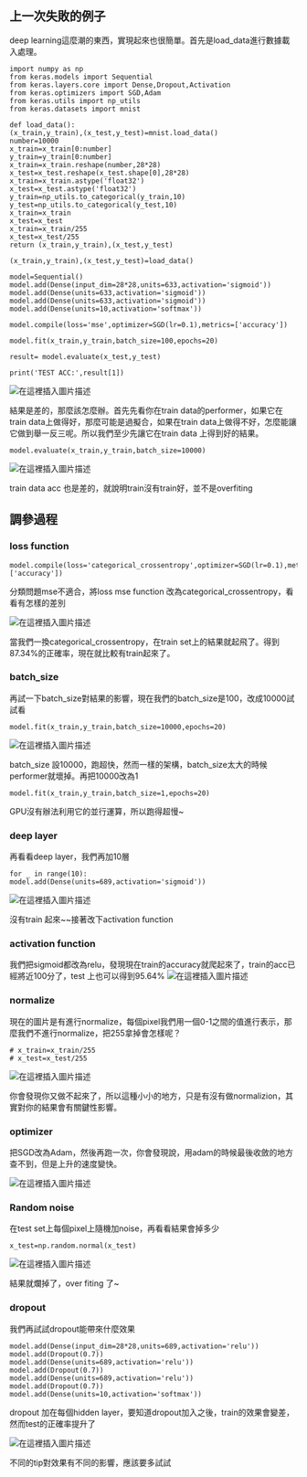 ## 上一次失敗的例子
deep learning這麼潮的東西，實現起來也很簡單。首先是load_data進行數據載入處理。
```
import numpy as np
from keras.models import Sequential
from keras.layers.core import Dense,Dropout,Activation
from keras.optimizers import SGD,Adam
from keras.utils import np_utils
from keras.datasets import mnist

def load_data():
(x_train,y_train),(x_test,y_test)=mnist.load_data()
number=10000
x_train=x_train[0:number]
y_train=y_train[0:number]
x_train=x_train.reshape(number,28*28)
x_test=x_test.reshape(x_test.shape[0],28*28)
x_train=x_train.astype('float32')
x_test=x_test.astype('float32')
y_train=np_utils.to_categorical(y_train,10)
y_test=np_utils.to_categorical(y_test,10)
x_train=x_train
x_test=x_test
x_train=x_train/255
x_test=x_test/255
return (x_train,y_train),(x_test,y_test)

(x_train,y_train),(x_test,y_test)=load_data()

model=Sequential()
model.add(Dense(input_dim=28*28,units=633,activation='sigmoid'))
model.add(Dense(units=633,activation='sigmoid'))
model.add(Dense(units=633,activation='sigmoid'))
model.add(Dense(units=10,activation='softmax'))

model.compile(loss='mse',optimizer=SGD(lr=0.1),metrics=['accuracy'])

model.fit(x_train,y_train,batch_size=100,epochs=20)

result= model.evaluate(x_test,y_test)

print('TEST ACC:',result[1])
```
![在這裡插入圖片描述](./res/chapter19_1.png)

結果是差的，那麼該怎麼辦。首先先看你在train data的performer，如果它在train data上做得好，那麼可能是過擬合，如果在train data上做得不好，怎麼能讓它做到舉一反三呢。所以我們至少先讓它在train data 上得到好的結果。
```
model.evaluate(x_train,y_train,batch_size=10000)
```
![在這裡插入圖片描述](./res/chapter19_2.png)

train data acc 也是差的，就說明train沒有train好，並不是overfiting
## 調參過程
### loss function
```
model.compile(loss='categorical_crossentropy',optimizer=SGD(lr=0.1),metrics=['accuracy'])
```
分類問題mse不適合，將loss mse function 改為categorical_crossentropy，看看有怎樣的差別

![在這裡插入圖片描述](./res/chapter19_3.png)

當我們一換categorical_crossentropy，在train set上的結果就起飛了。得到87.34%的正確率，現在就比較有train起來了。
### batch_size
再試一下batch_size對結果的影響，現在我們的batch_size是100，改成10000試試看

```
model.fit(x_train,y_train,batch_size=10000,epochs=20)
```
![在這裡插入圖片描述](./res/chapter19_4.png)

batch_size 設10000，跑超快，然而一樣的架構，batch_size太大的時候performer就壞掉。再把10000改為1
```
model.fit(x_train,y_train,batch_size=1,epochs=20)
```
GPU沒有辦法利用它的並行運算，所以跑得超慢~
### deep layer
再看看deep layer，我們再加10層
```
for _ in range(10):
model.add(Dense(units=689,activation='sigmoid'))

```
![在這裡插入圖片描述](./res/chapter19_5.png)

沒有train 起來~~接著改下activation function
### activation function
我們把sigmoid都改為relu，發現現在train的accuracy就爬起來了，train的acc已經將近100分了，test 上也可以得到95.64%
![在這裡插入圖片描述](./res/chapter19_6.png)

### normalize
現在的圖片是有進行normalize，每個pixel我們用一個0-1之間的值進行表示，那麼我們不進行normalize，把255拿掉會怎樣呢？
```
# x_train=x_train/255
# x_test=x_test/255
```
![在這裡插入圖片描述](./res/chapter19_7.png)

你會發現你又做不起來了，所以這種小小的地方，只是有沒有做normalizion，其實對你的結果會有關鍵性影響。

### optimizer
把SGD改為Adam，然後再跑一次，你會發現說，用adam的時候最後收斂的地方查不到，但是上升的速度變快。

![在這裡插入圖片描述](./res/chapter19_8.png)

### Random noise
在test set上每個pixel上隨機加noise，再看看結果會掉多少
```
x_test=np.random.normal(x_test)
```

![在這裡插入圖片描述](./res/chapter19_9.png)

結果就爛掉了，over fiting 了~
### dropout
我們再試試dropout能帶來什麼效果
```
model.add(Dense(input_dim=28*28,units=689,activation='relu'))
model.add(Dropout(0.7))
model.add(Dense(units=689,activation='relu'))
model.add(Dropout(0.7))
model.add(Dense(units=689,activation='relu'))
model.add(Dropout(0.7))
model.add(Dense(units=10,activation='softmax'))

```

dropout 加在每個hidden layer，要知道dropout加入之後，train的效果會變差，然而test的正確率提升了

![在這裡插入圖片描述](./res/chapter19_10.png)

不同的tip對效果有不同的影響，應該要多試試
